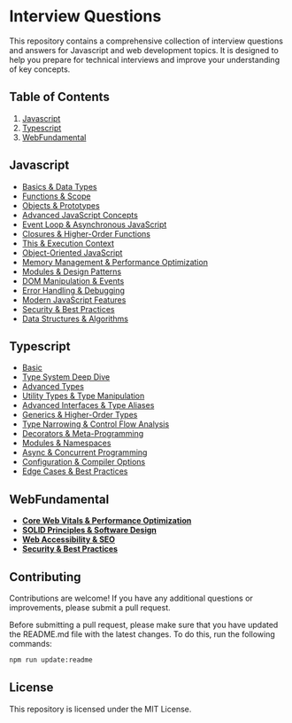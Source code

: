 # Interview Questions

This repository contains a comprehensive collection of interview questions and answers for Javascript and web development topics. It is designed to help you prepare for technical interviews and improve your understanding of key concepts.

## Table of Contents

1. [Javascript](#javascript)
2. [Typescript](#typescript)
3. [WebFundamental](#webfundamental)

## Javascript

-   [Basics & Data Types](Javascript.md#basics-data-types)
-   [Functions & Scope](Javascript.md#functions-scope)
-   [Objects & Prototypes](Javascript.md#objects-prototypes)
-   [Advanced JavaScript Concepts](Javascript.md#advanced-javascript-concepts)
-   [Event Loop & Asynchronous JavaScript](Javascript.md#event-loop-asynchronous-javascript)
-   [Closures & Higher-Order Functions](Javascript.md#closures-higher-order-functions)
-   [This & Execution Context](Javascript.md#this-execution-context)
-   [Object-Oriented JavaScript](Javascript.md#object-oriented-javascript)
-   [Memory Management & Performance Optimization](Javascript.md#memory-management-performance-optimization)
-   [Modules & Design Patterns](Javascript.md#modules-design-patterns)
-   [DOM Manipulation & Events](Javascript.md#dom-manipulation-events)
-   [Error Handling & Debugging](Javascript.md#error-handling-debugging)
-   [Modern JavaScript Features](Javascript.md#modern-javascript-features)
-   [Security & Best Practices](Javascript.md#security-best-practices)
-   [Data Structures & Algorithms](Javascript.md#data-structures-algorithms)

## Typescript

-   [Basic](Typescript.md#basic)
-   [Type System Deep Dive](Typescript.md#type-system-deep-dive)
-   [Advanced Types](Typescript.md#advanced-types)
-   [Utility Types & Type Manipulation](Typescript.md#utility-types-type-manipulation)
-   [Advanced Interfaces & Type Aliases](Typescript.md#advanced-interfaces-type-aliases)
-   [Generics & Higher-Order Types](Typescript.md#generics-higher-order-types)
-   [Type Narrowing & Control Flow Analysis](Typescript.md#type-narrowing-control-flow-analysis)
-   [Decorators & Meta-Programming](Typescript.md#decorators-meta-programming)
-   [Modules & Namespaces](Typescript.md#modules-namespaces)
-   [Async & Concurrent Programming](Typescript.md#async-concurrent-programming)
-   [Configuration & Compiler Options](Typescript.md#configuration-compiler-options)
-   [Edge Cases & Best Practices](Typescript.md#edge-cases-best-practices)

## WebFundamental

-   [**Core Web Vitals & Performance Optimization**](WebFundamental.md#core-web-vitals-performance-optimization)
-   [**SOLID Principles & Software Design**](WebFundamental.md#solid-principles-software-design)
-   [**Web Accessibility & SEO**](WebFundamental.md#web-accessibility-seo)
-   [**Security & Best Practices**](WebFundamental.md#security-best-practices)

## Contributing

Contributions are welcome! If you have any additional questions or improvements, please submit a pull request.

Before submitting a pull request, please make sure that you have updated the README.md file with the latest changes.
To do this, run the following commands:

```bash
npm run update:readme
```

## License

This repository is licensed under the MIT License.
